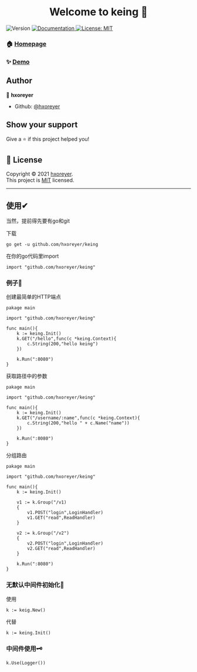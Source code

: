 <h1 align="center">Welcome to keing 👋</h1>
<p>
  <img alt="Version" src="https://img.shields.io/badge/version-0.1.1-blue.svg?cacheSeconds=2592000" />
  <a href="https://pkg.go.dev/github.com/hxoreyer/keing@v0.1.1" target="_blank">
    <img alt="Documentation" src="https://img.shields.io/badge/documentation-yes-brightgreen.svg" />
  </a>
  <a href="https://github.com/hXoreyer/keing/blob/master/LICENSE" target="_blank">
    <img alt="License: MIT" src="https://img.shields.io/badge/License-MIT-yellow.svg" />
  </a>
</p>

### 🏠 [Homepage](https://github.com/hxoreyer/keing)

### ✨ [Demo](https://github.com/hXoreyer/keing/tree/master/example)

## Author

👤 **hxoreyer**

* Github: [@hxoreyer](https://github.com/hxoreyer)

## Show your support

Give a ⭐️ if this project helped you!

## 📝 License

Copyright © 2021 [hxoreyer](https://github.com/hxoreyer).<br />
This project is [MIT](https://github.com/hXoreyer/keing/LICENSE) licensed.   

---
## 使用✔
当然，提前得先要有go和git  

下载  
```
go get -u github.com/hxoreyer/keing
```

在你的go代码里import
```
import "github.com/hxoreyer/keing"
```

### 例子💯   
创建最简单的HTTP端点   
```golang   
pakage main

import "github.com/hxoreyer/keing"

func main(){
	k := keing.Init()
	k.GET("/hello",func(c *keing.Context){
		c.String(200,"hello keing")
	})
	
	k.Run(":8080")
}
```
获取路径中的参数 
```golang   
pakage main

import "github.com/hxoreyer/keing"

func main(){
	k := keing.Init()
	k.GET("/username/:name",func(c *keing.Context){
		c.String(200,"hello " + c.Name("name"))
	})
	
	k.Run(":8080")
}
```
分组路由 
```golang   
pakage main

import "github.com/hxoreyer/keing"

func main(){
	k := keing.Init()
	
	v1 := k.Group("/v1)
	{
		v1.POST("login",LoginHandler)
		v1.GET("read",ReadHandler)
	}
	
	v2 := k.Group("/v2")
	{
		v2.POST("login",LoginHandler)
		v2.GET("read",ReadHandler)
	}
	
	k.Run(":8080")
}
```
### 无默认中间件初始化🚫
使用
```golang   
k := keig.New()
```
代替
```golang
k := keing.Init()
```
### 中间件使用🗝
```golang   
k.Use(Logger())
```

